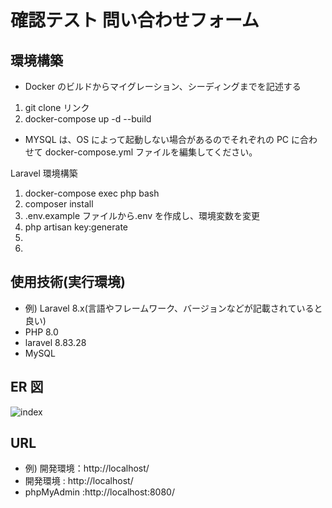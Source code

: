 # 確認テスト 問い合わせフォーム

## 環境構築

- Docker のビルドからマイグレーション、シーディングまでを記述する

1. git clone リンク
2. docker-compose up -d --build
- MYSQL は、OS によって起動しない場合があるのでそれぞれの PC に合わせて docker-compose.yml ファイルを編集してください。

Laravel 環境構築

1. docker-compose exec php bash
2. composer install
3. .env.example ファイルから.env を作成し、環境変数を変更
4. php artisan key:generate
5.
6.

## 使用技術(実行環境)

- 例) Laravel 8.x(言語やフレームワーク、バージョンなどが記載されていると良い)
- PHP 8.0
- laravel 8.83.28
- MySQL

## ER 図


![index](https://github.com/user-attachments/assets/a5d7ad3d-54f7-4342-886e-01553c4fcf4e)

## URL

- 例) 開発環境：http://localhost/
- 開発環境 : http://localhost/
- phpMyAdmin :http://localhost:8080/
